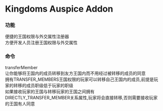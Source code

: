 # Kingdoms Auspice Addon




### 功能
便捷的王国权限与外交属性注册器\
方便开发人员注册王国权限与外交属性
  


### 命令
transferMember\
让你能够将王国内的成员转移到友方王国内而不用经过被转移的成员的同意\
拥有TRANSFER_MEMBERS王国权限的玩家可以转移自己王国内的成员,前提是玩家的转移的成员职级低于玩家的职级\
如果接收玩家的王国与转移玩家的王国之间拥有DIRECTLY_TRANSFER_MEMBER关系属性,玩家将会直接转移,否则需要接收玩家的王国有人同意
